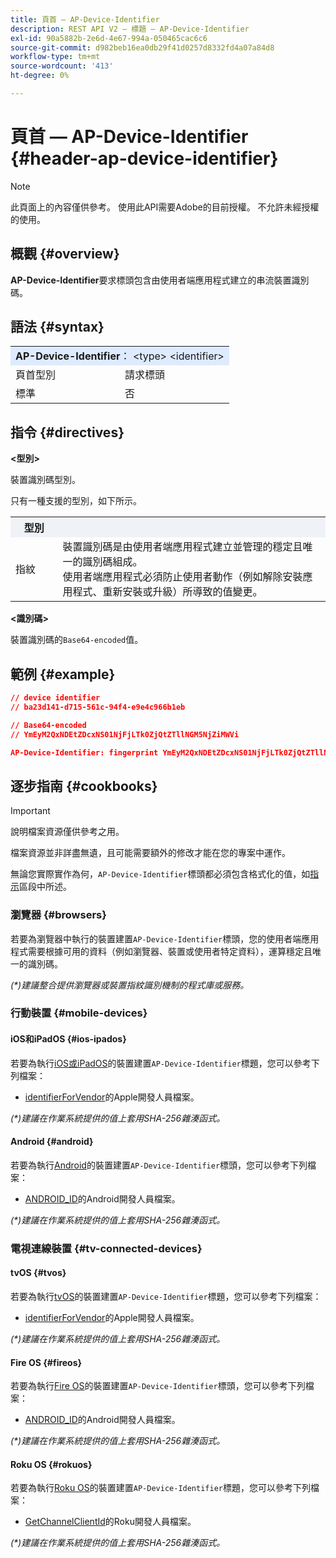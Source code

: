 ```yaml
---
title: 頁首 — AP-Device-Identifier
description: REST API V2 — 標題 — AP-Device-Identifier
exl-id: 90a5882b-2e6d-4e67-994a-050465cac6c6
source-git-commit: d982beb16ea0db29f41d0257d8332fd4a07a84d8
workflow-type: tm+mt
source-wordcount: '413'
ht-degree: 0%

---
```


# 頁首 — AP-Device-Identifier {#header-ap-device-identifier}

>[!NOTE]
>
> 此頁面上的內容僅供參考。 使用此API需要Adobe的目前授權。 不允許未經授權的使用。

## 概觀 {#overview}

<b>AP-Device-Identifier</b>要求標頭包含由使用者端應用程式建立的串流裝置識別碼。

## 語法 {#syntax}

<table>
   <tr>
      <td style="background-color: #DEEBFF;" colspan="2"><b>AP-Device-Identifier</b>： &lt;type&gt; &lt;identifier&gt;</td>
   </tr>
   <tr>
      <td>頁首型別</td>
      <td>請求標頭</td>
   </tr>
   <tr>
      <td>標準</td>
      <td>否</td>
   </tr>
</table>

## 指令 {#directives}

<b>&lt;型別></b>

裝置識別碼型別。

只有一種支援的型別，如下所示。

<table>
   <tr>
      <th style="background-color: #EFF2F7; width: 15%;">型別</th>
      <th style="background-color: #EFF2F7;"></th>
   </tr>
   <tr>
      <td>指紋</td>
      <td>
            裝置識別碼是由使用者端應用程式建立並管理的穩定且唯一的識別碼組成。
            <br/>
            使用者端應用程式必須防止使用者動作（例如解除安裝應用程式、重新安裝或升級）所導致的值變更。
      </td>
   </tr>
</table>


<b>&lt;識別碼></b>

裝置識別碼的`Base64-encoded`值。

## 範例 {#example}

```JSON
// device identifier
// ba23d141-d715-561c-94f4-e9e4c966b1eb

// Base64-encoded
// YmEyM2QxNDEtZDcxNS01NjFjLTk0ZjQtZTllNGM5NjZiMWVi

AP-Device-Identifier: fingerprint YmEyM2QxNDEtZDcxNS01NjFjLTk0ZjQtZTllNGM5NjZiMWVi
```

## 逐步指南 {#cookbooks}

>[!IMPORTANT]
>
> 說明檔案資源僅供參考之用。
>
> 檔案資源並非詳盡無遺，且可能需要額外的修改才能在您的專案中運作。
> 
> 無論您實際實作為何，`AP-Device-Identifier`標頭都必須包含格式化的值，如[指示](#directives)區段中所述。

### 瀏覽器 {#browsers}

若要為瀏覽器中執行的裝置建置`AP-Device-Identifier`標頭，您的使用者端應用程式需要根據可用的資料（例如瀏覽器、裝置或使用者特定資料），運算穩定且唯一的識別碼。

_(*)建議整合提供瀏覽器或裝置指紋識別機制的程式庫或服務。_

### 行動裝置 {#mobile-devices}

#### iOS和iPadOS {#ios-ipados}

若要為執行[iOS或iPadOS](https://developer.apple.com/documentation/ios-ipados-release-notes)的裝置建置`AP-Device-Identifier`標題，您可以參考下列檔案：

* [identifierForVendor](https://developer.apple.com/documentation/uikit/uidevice/1620059-identifierforvendor)的Apple開發人員檔案。

_(*)建議在作業系統提供的值上套用SHA-256雜湊函式。_

#### Android {#android}

若要為執行[Android](https://developer.android.com/about/versions)的裝置建置`AP-Device-Identifier`標頭，您可以參考下列檔案：

* [ANDROID_ID](https://developer.android.com/reference/android/provider/Settings.Secure#ANDROID_ID)的Android開發人員檔案。

_(*)建議在作業系統提供的值上套用SHA-256雜湊函式。_

### 電視連線裝置 {#tv-connected-devices}

#### tvOS {#tvos}

若要為執行[tvOS](https://developer.apple.com/documentation/tvos-release-notes)的裝置建置`AP-Device-Identifier`標題，您可以參考下列檔案：

* [identifierForVendor](https://developer.apple.com/documentation/uikit/uidevice/1620059-identifierforvendor)的Apple開發人員檔案。

_(*)建議在作業系統提供的值上套用SHA-256雜湊函式。_

#### Fire OS {#fireos}

若要為執行[Fire OS](https://developer.amazon.com/docs/fire-tv/fire-os-overview.html)的裝置建置`AP-Device-Identifier`標頭，您可以參考下列檔案：

* [ANDROID_ID](https://developer.android.com/reference/android/provider/Settings.Secure#ANDROID_ID)的Android開發人員檔案。

_(*)建議在作業系統提供的值上套用SHA-256雜湊函式。_

#### Roku OS {#rokuos}

若要為執行[Roku OS](https://developer.roku.com/docs/developer-program/release-notes/roku-os-release-notes.md)的裝置建置`AP-Device-Identifier`標題，您可以參考下列檔案：

* [GetChannelClientId](https://developer.roku.com/docs/references/brightscript/interfaces/ifdeviceinfo.md#getchannelclientid-as-string)的Roku開發人員檔案。

_(*)建議在作業系統提供的值上套用SHA-256雜湊函式。_
